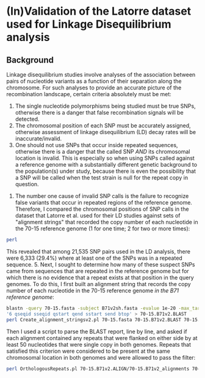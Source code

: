 # (In)Validation of the Latorre dataset used for Linkage Disequilibrium analysis

## Background
Linkage disequilibrium studies involve analyses of the association between pairs of nucleotide variants as a function of their separation along the chromosome. For such analyses to provide an accurate picture of the recombination landscape, certain criteria absolutely must be met:
1) The single nucleotide polymorphisms being studied must be true SNPs, otherwise there is a danger that false recombination signals will be detected.
2) The chromosomal position of each SNP must be accurately assigned, otherwise assessment of linkage disequilibrium (LD) decay rates will be inaccurate/invalid.
3) One should not use SNPs that occur inside repeated sequences, otherwise there is a danger that the called SNP *AND* its chromosomal location is invalid. This is especially so when using SNPs called against a reference genome with a substantially different genetic background to the population(s) under study, because there is even the possibility that a SNP will be called when the test strain is null for the repeat copy in question.

1. The number one cause of invalid SNP calls is the failure to recognize false variants that occur in repeated regions of the reference genome. Therefore, I compared the chromosomal positions of SNP calls in the dataset that Latorre et al. used for their LD studies against sets of "alignment strings" that recorded the copy number of each nucleotide in the 70-15 reference genome (1 for one time; 2 for two or more times):
```bash
perl 
``` 
This revealed that among 21,535 SNP pairs used in the LD analysis, there were 6,333 (29.4%) where at least one of the SNPs was in a repeated sequence.
5. Next, I sought to determine how many of these suspect SNPs came from sequences that are repeated in the reference genome but for which there is no evidence that a repeat exists at that position in the query genomes. To do this, I first built an alignment string that records the copy number of each nucleotide in the 70-15 reference genome *in the B71 reference genome*:
```bash
blastn -query 70-15.fasta -subject B71v2sh.fasta -evalue 1e-20 -max_target_seqs 20000 -outfmt \
'6 qseqid sseqid qstart qend sstart send btop' > 70-15.B71v2.BLAST
perl Create_alignment_stringsv2.pl 70-15.fasta 70-15.B71v2.BLAST 70-15.B71v2.ALIGN
```
Then I used a script to parse the BLAST report, line by line, and asked if each alignment contained any repeats that were flanked on either side by at least 50 nucleotides that were single copy in both genomes. Repeats that satisfied this criterion were considered to be present at the same chromosomal location in both genomes and were allowed to pass the filter:
```bash
perl OrthologousRepeats.pl 70-15.B71v2.ALIGN/70-15.B71v2_alignments 70-15.B71v2.BLAST
```
